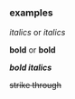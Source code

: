 ### examples

*italics* or _italics_

**bold** or __bold__

**_bold italics_**

~~strike through~~


